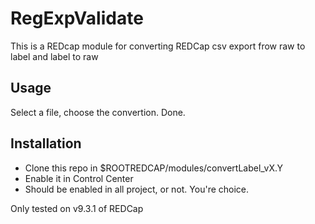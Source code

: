 # RegExpValidate

This is a REDcap module for converting REDCap csv export frow raw to label and label to raw

## Usage

Select a file, choose the convertion. Done.

## Installation 

* Clone this repo in $ROOTREDCAP/modules/convertLabel_vX.Y
* Enable it in Control Center
* Should be enabled in all project, or not. You're choice.


Only tested on v9.3.1 of REDCap

